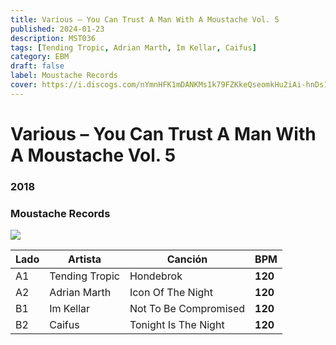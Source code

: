 ```yaml
---
title: Various – You Can Trust A Man With A Moustache Vol. 5
published: 2024-01-23
description: MST036
tags: [Tending Tropic, Adrian Marth, Im Kellar, Caifus]
category: EBM
draft: false
label: Moustache Records
cover: https://i.discogs.com/nYmnHFK1mDANKMs1k79FZKkeQseomkHu2iAi-hnDs1g/rs:fit/g:sm/q:90/h:600/w:586/czM6Ly9kaXNjb2dz/LWRhdGFiYXNlLWlt/YWdlcy9SLTI5NTkz/OTc4LTE3MDY1NDAz/MjAtNjc2OC5qcGVn.jpeg
---
```


# Various – You Can Trust A Man With A Moustache Vol. 5

### **2018**

### Moustache Records

![](https://i.discogs.com/nYmnHFK1mDANKMs1k79FZKkeQseomkHu2iAi-hnDs1g/rs:fit/g:sm/q:90/h:600/w:586/czM6Ly9kaXNjb2dz/LWRhdGFiYXNlLWlt/YWdlcy9SLTI5NTkz/OTc4LTE3MDY1NDAz/MjAtNjc2OC5qcGVn.jpeg)

| Lado | Artista        | Canción               | BPM     |
| ---- | -------------- | --------------------- | ------- |
| A1   | Tending Tropic | Hondebrok             | **120** |
| A2   | Adrian Marth   | Icon Of The Night     | **120** |
| B1   | Im Kellar      | Not To Be Compromised | **120** |
| B2   | Caifus         | Tonight Is The Night  | **120** |
